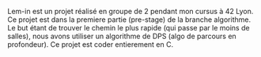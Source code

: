 Lem-in est un projet réalisé en groupe de 2 pendant mon cursus à 42 Lyon. Ce projet est dans la premiere partie (pre-stage) de la branche algorithme. Le but étant de trouver le chemin le plus rapide (qui passe par le moins de salles), nous avons utiliser un algorithme de DPS (algo de parcours en profondeur).
Ce projet est coder entierement en C.
